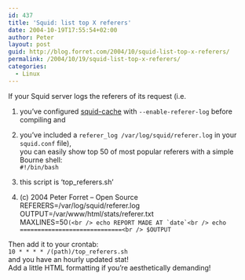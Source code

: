 ```yaml
---
id: 437
title: 'Squid: list top X referers'
date: 2004-10-19T17:55:54+02:00
author: Peter
layout: post
guid: http://blog.forret.com/2004/10/squid-list-top-x-referers/
permalink: /2004/10/19/squid-list-top-x-referers/
categories:
  - Linux
---
```

If your Squid server logs the referers of its request (i.e.  
1. you&#8217;ve configured [squid-cache](http://www.squid-cache.org) with `--enable-referer-log` before compiling and  
2. you&#8217;ve included a `referer_log /var/log/squid/referer.log` in your `squid.conf` file),  
you can easily show top 50 of most popular referers with a simple Bourne shell:  
`#!/bin/bash`

  1. this script is &#8216;top_referers.sh&#8217;
  2. (c) 2004 Peter Forret &#8211; Open Source  
    REFERERS=/var/log/squid/referer.log  
    OUTPUT=/var/www/html/stats/referer.txt  
    MAXLINES=50``(<br />
echo REPORT MADE AT `date`<br />
echo =============================<br />
$OUTPUT``

Then add it to your crontab:  
`10 * * * * /(path)/top_referers.sh`  
and you have an hourly updated stat!  
Add a little HTML formatting if you&#8217;re aesthetically demanding!